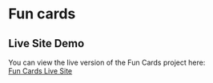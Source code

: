 # Fun cards

## Live Site Demo

You can view the live version of the Fun Cards project here:  
[Fun Cards Live Site](https://algoanurag.github.io/fun-cards/)
